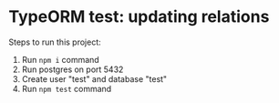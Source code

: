 # TypeORM test: updating relations

Steps to run this project:

1. Run `npm i` command
2. Run postgres on port 5432
3. Create user "test" and database "test"
4. Run `npm test` command
